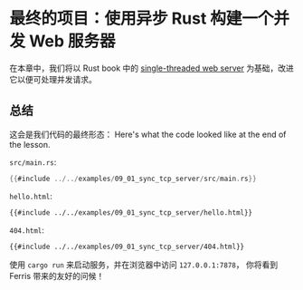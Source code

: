 # 最终的项目：使用异步 Rust 构建一个并发 Web 服务器
在本章中，我们将以 Rust book 中的
[single-threaded web server](https://doc.rust-lang.org/book/ch20-01-single-threaded.html) 
为基础，改进它以便可处理并发请求。
## 总结
这会是我们代码的最终形态：
Here's what the code looked like at the end of the lesson.

`src/main.rs`:
```rust
{{#include ../../examples/09_01_sync_tcp_server/src/main.rs}}
```

`hello.html`:
```html
{{#include ../../examples/09_01_sync_tcp_server/hello.html}}
```

`404.html`:
```html
{{#include ../../examples/09_01_sync_tcp_server/404.html}}
```

使用 `cargo run` 来启动服务，并在浏览器中访问 `127.0.0.1:7878`，
你将看到 Ferris 带来的友好的问候！
